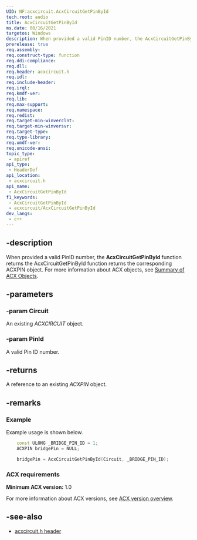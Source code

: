 ```yaml
---
UID: NF:acxcircuit.AcxCircuitGetPinById
tech.root: audio
title: AcxCircuitGetPinById
ms.date: 08/16/2021
targetos: Windows
description: When provided a valid PinID number, the AcxCircuitGetPinById function returns the corresponding ACXPIN object.
prerelease: true
req.assembly: 
req.construct-type: function
req.ddi-compliance: 
req.dll: 
req.header: acxcircuit.h
req.idl: 
req.include-header: 
req.irql: 
req.kmdf-ver: 
req.lib: 
req.max-support: 
req.namespace: 
req.redist: 
req.target-min-winverclnt: 
req.target-min-winversvr: 
req.target-type: 
req.type-library: 
req.umdf-ver: 
req.unicode-ansi: 
topic_type:
 - apiref
api_type:
 - HeaderDef
api_location:
 - acxcircuit.h
api_name:
 - AcxCircuitGetPinById
f1_keywords:
 - AcxCircuitGetPinById
 - acxcircuit/AcxCircuitGetPinById
dev_langs:
 - c++
---
```


## -description

When provided a valid PinID number, the **AcxCircuitGetPinById** function returns the AcxCircuitGetPinById function returns the corresponding ACXPIN object. For more information about ACX objects, see [Summary of ACX Objects](/windows-hardware/drivers/audio/acx-summary-of-objects).

## -parameters

### -param Circuit

An existing *ACXCIRCUIT* object.  

### -param PinId

A valid Pin ID number.

## -returns

A reference to an existing *ACXPIN* object.

## -remarks

### Example

Example usage is shown below.

```cpp
    const ULONG _BRIDGE_PIN_ID = 1;
    ACXPIN bridgePin = NULL;

    bridgePin = AcxCircuitGetPinById(Circuit, _BRIDGE_PIN_ID);
```

### ACX requirements

**Minimum ACX version:** 1.0

For more information about ACX versions, see [ACX version overview](/windows-hardware/drivers/audio/acx-version-overview).

## -see-also

- [acxcircuit.h header](index.md)

